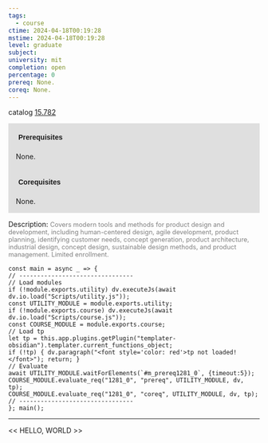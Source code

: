 ```yaml
---
tags:
  - course
ctime: 2024-04-18T00:19:28
mstime: 2024-04-18T00:19:28
level: graduate
subject: 
university: mit
completion: open
percentage: 0
prereq: None.
coreq: None.
---
```


catalog [15.782](http://student.mit.edu/catalog/m15c.html#15.782)

<span style="display: block; padding: 15px; background-color: rgb(100, 100, 100, 0.2);"><font id="m_prereq1281_0" style="display: block; font-family: Arial, sans-serif; font-weight: bold; padding: 5px">Prerequisites</font><br><span id="prereq1281_0">None.</span></span>
<span style="display: block; padding: 15px; background-color: rgb(100, 100, 100, 0.2);"><font id="m_coreq1281_0" style="display: block; font-family: Arial, sans-serif; font-weight: bold; padding: 5px">Corequisites</font><br><span id="coreq1281_0">None.</span></span>

<font style="">Description:</font>
<font style="color: grey; font-size: 0.8rem;">Covers modern tools and methods for product design and development, including human-centered design, agile development, product planning, identifying customer needs, concept generation, product architecture, industrial design, concept design, sustainable design methods, and product management. Limited enrollment.</font>

```dataviewjs
const main = async _ => {
// --------------------------------
// Load modules
if (!module.exports.utility) dv.executeJs(await dv.io.load("Scripts/utility.js"));
const UTILITY_MODULE = module.exports.utility;
if (!module.exports.course) dv.executeJs(await dv.io.load("Scripts/course.js"));
const COURSE_MODULE = module.exports.course;
// Load tp
let tp = this.app.plugins.getPlugin("templater-obsidian").templater.current_functions_object;
if (!tp) { dv.paragraph("<font style='color: red'>tp not loaded!</font>"); return; }
// Evaluate
await UTILITY_MODULE.waitForElements(`#m_prereq1281_0`, {timeout:5});
COURSE_MODULE.evaluate_req("1281_0", "prereq", UTILITY_MODULE, dv, tp);
COURSE_MODULE.evaluate_req("1281_0", "coreq", UTILITY_MODULE, dv, tp);
// --------------------------------
}; main();
```

---

<< HELLO, WORLD >>
